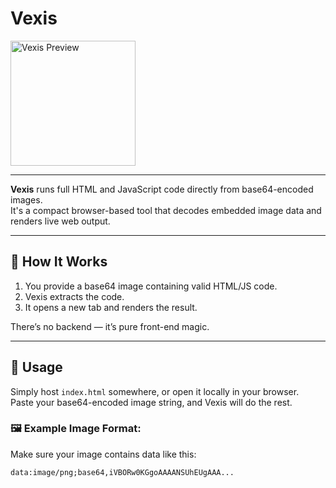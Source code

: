 # Vexis

<img src="data:image/png;base64,YOUR_BASE64_STRING_HERE" alt="Vexis Preview" width="200"/>

---

**Vexis** runs full HTML and JavaScript code directly from base64-encoded images.  
It's a compact browser-based tool that decodes embedded image data and renders live web output.

---

## 🧠 How It Works

1. You provide a base64 image containing valid HTML/JS code.
2. Vexis extracts the code.
3. It opens a new tab and renders the result.

There’s no backend — it’s pure front-end magic.

---

## 🚀 Usage

Simply host `index.html` somewhere, or open it locally in your browser.  
Paste your base64-encoded image string, and Vexis will do the rest.

### 🖼 Example Image Format:
Make sure your image contains data like this:
```html
data:image/png;base64,iVBORw0KGgoAAAANSUhEUgAAA...
